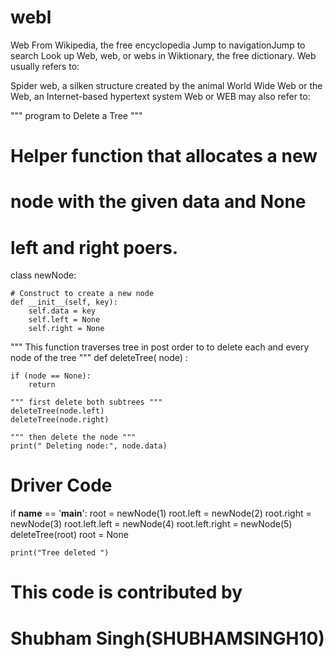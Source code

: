 # webl
Web
From Wikipedia, the free encyclopedia
Jump to navigationJump to search
	Look up Web, web, or webs in Wiktionary, the free dictionary.
Web usually refers to:

Spider web, a silken structure created by the animal
World Wide Web or the Web, an Internet-based hypertext system
Web or WEB may also refer to:

""" program to Delete a Tree """

# Helper function that allocates a new 
# node with the given data and None 
# left and right poers.								 
class newNode: 

	# Construct to create a new node 
	def __init__(self, key): 
		self.data = key 
		self.left = None
		self.right = None

""" This function traverses tree in post order to 
	to delete each and every node of the tree """
def deleteTree( node) : 

	if (node == None): 
		return

	""" first delete both subtrees """
	deleteTree(node.left) 
	deleteTree(node.right) 
	
	""" then delete the node """
	print(" Deleting node:", node.data) 


# Driver Code 
if __name__ == '__main__': 
	root = newNode(1) 
	root.left = newNode(2) 
	root.right = newNode(3) 
	root.left.left = newNode(4) 
	root.left.right = newNode(5) 
	deleteTree(root) 
	root = None

	print("Tree deleted ") 

# This code is contributed by 
# Shubham Singh(SHUBHAMSINGH10) 

